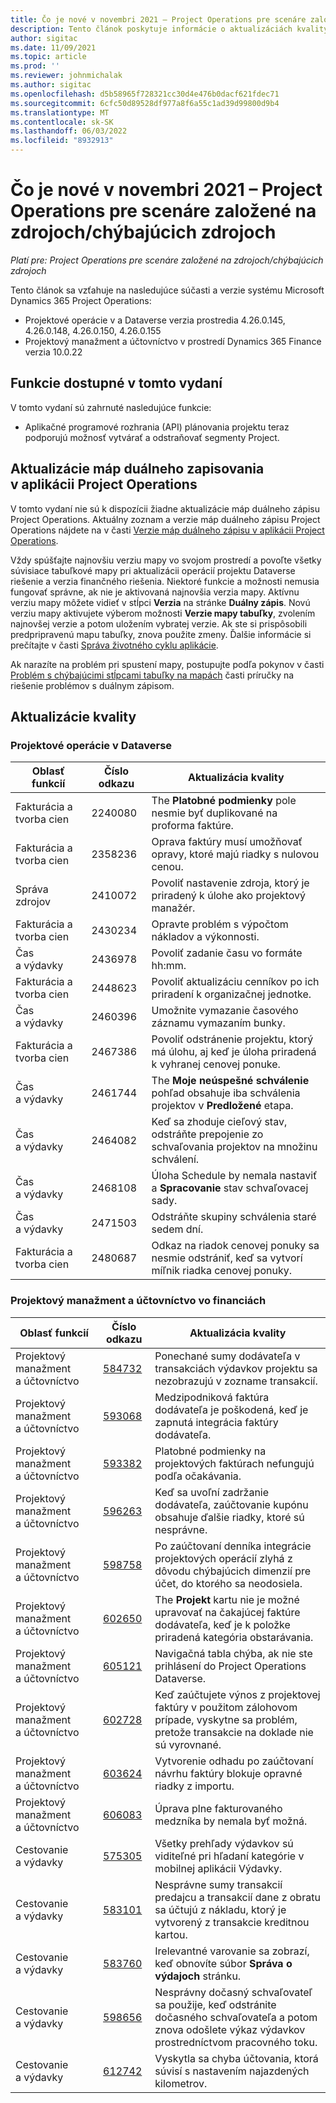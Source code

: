 ```yaml
---
title: Čo je nové v novembri 2021 – Project Operations pre scenáre založené na zdrojoch/chýbajúcich zdrojoch
description: Tento článok poskytuje informácie o aktualizáciách kvality, ktoré sú dostupné vo vydaní Project Operations z novembra 2021 pre scenáre založené na zdrojoch/nezásobách.
author: sigitac
ms.date: 11/09/2021
ms.topic: article
ms.prod: ''
ms.reviewer: johnmichalak
ms.author: sigitac
ms.openlocfilehash: d5b58965f728321cc30d4e476b0dacf621fdec71
ms.sourcegitcommit: 6cfc50d89528df977a8f6a55c1ad39d99800d9b4
ms.translationtype: MT
ms.contentlocale: sk-SK
ms.lasthandoff: 06/03/2022
ms.locfileid: "8932913"
---
```

# <a name="whats-new-november-2021---project-operations-for-resourcenon-stocked-based-scenarios"></a>Čo je nové v novembri 2021 – Project Operations pre scenáre založené na zdrojoch/chýbajúcich zdrojoch

*Platí pre: Project Operations pre scenáre založené na zdrojoch/chýbajúcich zdrojoch*

Tento článok sa vzťahuje na nasledujúce súčasti a verzie systému Microsoft Dynamics 365 Project Operations:

- Projektové operácie v a Dataverse verzia prostredia 4.26.0.145, 4.26.0.148, 4.26.0.150, 4.26.0.155
- Projektový manažment a účtovníctvo v prostredí Dynamics 365 Finance verzia 10.0.22

## <a name="features-included-in-this-release"></a>Funkcie dostupné v tomto vydaní

V tomto vydaní sú zahrnuté nasledujúce funkcie:

- Aplikačné programové rozhrania (API) plánovania projektu teraz podporujú možnosť vytvárať a odstraňovať segmenty Project.

## <a name="project-operations-dual-write-maps-updates"></a>Aktualizácie máp duálneho zapisovania v aplikácii Project Operations

V tomto vydaní nie sú k dispozícii žiadne aktualizácie máp duálneho zápisu Project Operations. Aktuálny zoznam a verzie máp duálneho zápisu Project Operations nájdete na v časti [Verzie máp duálneho zápisu v aplikácii Project Operations](/dynamics365/project-operations/environment/resource-dual-write-maps).

Vždy spúšťajte najnovšiu verziu mapy vo svojom prostredí a povoľte všetky súvisiace tabuľkové mapy pri aktualizácii operácií projektu Dataverse riešenie a verzia finančného riešenia. Niektoré funkcie a možnosti nemusia fungovať správne, ak nie je aktivovaná najnovšia verzia mapy. Aktívnu verziu mapy môžete vidieť v stĺpci **Verzia** na stránke **Duálny zápis**. Novú verziu mapy aktivujete výberom možnosti **Verzie mapy tabuľky**, zvolením najnovšej verzie a potom uložením vybratej verzie. Ak ste si prispôsobili predpripravenú mapu tabuľky, znova použite zmeny. Ďalšie informácie si prečítajte v časti [Správa životného cyklu aplikácie](/dynamics365/fin-ops-core/dev-itpro/data-entities/dual-write/app-lifecycle-management).

Ak narazíte na problém pri spustení mapy, postupujte podľa pokynov v časti [Problém s chýbajúcimi stĺpcami tabuľky na mapách](/dynamics365/fin-ops-core/dev-itpro/data-entities/dual-write/dual-write-troubleshooting-finops-upgrades#missing-table-columns-issue-on-maps) časti príručky na riešenie problémov s duálnym zápisom.

## <a name="quality-updates"></a>Aktualizácie kvality

### <a name="project-operations-in-dataverse"></a>Projektové operácie v Dataverse

| Oblasť funkcií | Číslo odkazu | Aktualizácia kvality |
| --- | --- | --- |
| Fakturácia a tvorba cien | 2240080 | The **Platobné podmienky** pole nesmie byť duplikované na proforma faktúre. |
| Fakturácia a tvorba cien | 2358236 | Oprava faktúry musí umožňovať opravy, ktoré majú riadky s nulovou cenou. |
| Správa zdrojov | 2410072 | Povoliť nastavenie zdroja, ktorý je priradený k úlohe ako projektový manažér. |
| Fakturácia a tvorba cien | 2430234 | Opravte problém s výpočtom nákladov a výkonnosti. |
| Čas a výdavky | 2436978 | Povoliť zadanie času vo formáte hh:mm. |
| Fakturácia a tvorba cien | 2448623 | Povoliť aktualizáciu cenníkov po ich priradení k organizačnej jednotke. |
| Čas a výdavky | 2460396 | Umožnite vymazanie časového záznamu vymazaním bunky. |
| Fakturácia a tvorba cien | 2467386 | Povoliť odstránenie projektu, ktorý má úlohu, aj keď je úloha priradená k vyhranej cenovej ponuke. |
| Čas a výdavky | 2461744 | The **Moje neúspešné schválenie** pohľad obsahuje iba schválenia projektov v **Predložené** etapa. |
| Čas a výdavky | 2464082 | Keď sa zhoduje cieľový stav, odstráňte prepojenie zo schvaľovania projektov na množinu schválení. |
| Čas a výdavky | 2468108 | Úloha Schedule by nemala nastaviť a **Spracovanie** stav schvaľovacej sady. |
| Čas a výdavky | 2471503 | Odstráňte skupiny schválenia staré sedem dní. |
| Fakturácia a tvorba cien | 2480687 | Odkaz na riadok cenovej ponuky sa nesmie odstrániť, keď sa vytvorí míľnik riadka cenovej ponuky. |

### <a name="project-management-and-accounting-in-finance"></a>Projektový manažment a účtovníctvo vo financiách

| Oblasť funkcií | Číslo odkazu | Aktualizácia kvality |
| --- | --- | --- |
| Projektový manažment a účtovníctvo | [584732](https://fix.lcs.dynamics.com/Issue/Details/?bugId=584732) | Ponechané sumy dodávateľa v transakciách výdavkov projektu sa nezobrazujú v zozname transakcií. |
| Projektový manažment a účtovníctvo | [593068](https://fix.lcs.dynamics.com/Issue/Details/?bugId=593068) | Medzipodniková faktúra dodávateľa je poškodená, keď je zapnutá integrácia faktúry dodávateľa. |
| Projektový manažment a účtovníctvo | [593382](https://fix.lcs.dynamics.com/Issue/Details/?bugId=593382) | Platobné podmienky na projektových faktúrach nefungujú podľa očakávania. |
| Projektový manažment a účtovníctvo | [596263](https://fix.lcs.dynamics.com/Issue/Details/?bugId=596263) | Keď sa uvoľní zadržanie dodávateľa, zaúčtovanie kupónu obsahuje ďalšie riadky, ktoré sú nesprávne. |
| Projektový manažment a účtovníctvo | [598758](https://fix.lcs.dynamics.com/Issue/Details/?bugId=598758) | Po zaúčtovaní denníka integrácie projektových operácií zlyhá z dôvodu chýbajúcich dimenzií pre účet, do ktorého sa neodosiela. |
| Projektový manažment a účtovníctvo | [602650](https://fix.lcs.dynamics.com/Issue/Details/?bugId=602650) | The **Projekt** kartu nie je možné upravovať na čakajúcej faktúre dodávateľa, keď je k položke priradená kategória obstarávania. |
| Projektový manažment a účtovníctvo | [605121](https://fix.lcs.dynamics.com/Issue/Details/?bugId=605121) | Navigačná tabla chýba, ak nie ste prihlásení do Project Operations Dataverse. |
| Projektový manažment a účtovníctvo | [602728](https://fix.lcs.dynamics.com/Issue/Details/?bugId=602728) | Keď zaúčtujete výnos z projektovej faktúry v použitom zálohovom prípade, vyskytne sa problém, pretože transakcie na doklade nie sú vyrovnané. |
| Projektový manažment a účtovníctvo | [603624](https://fix.lcs.dynamics.com/Issue/Details/?bugId=603624) | Vytvorenie odhadu po zaúčtovaní návrhu faktúry blokuje opravné riadky z importu. |
| Projektový manažment a účtovníctvo | [606083](https://fix.lcs.dynamics.com/Issue/Details/?bugId=606083) | Úprava plne fakturovaného medzníka by nemala byť možná. |
| Cestovanie a výdavky | [575305](https://fix.lcs.dynamics.com/Issue/Details/?bugId=575305) | Všetky prehľady výdavkov sú viditeľné pri hľadaní kategórie v mobilnej aplikácii Výdavky. |
| Cestovanie a výdavky | [583101](https://fix.lcs.dynamics.com/Issue/Details/?bugId=583101) | Nesprávne sumy transakcií predajcu a transakcií dane z obratu sa účtujú z nákladu, ktorý je vytvorený z transakcie kreditnou kartou. |
| Cestovanie a výdavky | [583760](https://fix.lcs.dynamics.com/Issue/Details/?bugId=583760) | Irelevantné varovanie sa zobrazí, keď obnovíte súbor **Správa o výdajoch** stránku. |
| Cestovanie a výdavky | [598656](https://fix.lcs.dynamics.com/Issue/Details/?bugId=598656) | Nesprávny dočasný schvaľovateľ sa použije, keď odstránite dočasného schvaľovateľa a potom znova odošlete výkaz výdavkov prostredníctvom pracovného toku. |
| Cestovanie a výdavky | [612742](https://fix.lcs.dynamics.com/Issue/Details/?bugId=612742) | Vyskytla sa chyba účtovania, ktorá súvisí s nastavením najazdených kilometrov. |
